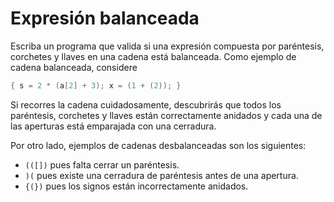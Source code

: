 # Expresión balanceada

Escriba un programa que valida
si una expresión compuesta por
paréntesis, corchetes y llaves
en una cadena está balanceada.
Como ejemplo de cadena balanceada, considere

```cpp
{ s = 2 * (a[2] + 3); x = (1 + (2)); }
```

Si recorres la cadena cuidadosamente,
descubrirás que todos los
paréntesis, corchetes y llaves
están correctamente anidados y
cada una de las aperturas está emparajada con una cerradura.

Por otro lado, ejemplos de cadenas desbalanceadas son los siguientes:

- `(([])` pues falta cerrar un paréntesis.
- `)(` pues existe una cerradura de paréntesis antes de una apertura.
- `{(})` pues los signos están incorrectamente anidados.